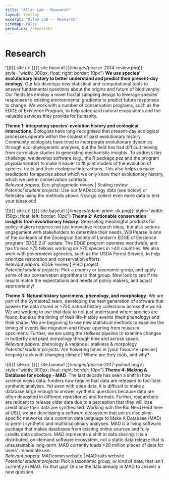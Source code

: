 ```yaml
---
title: "Allan Lab - Research"
layout: textlay
excerpt: "Allan Lab -- Research"
sitemap: false
permalink: /research/
---
```


# Research

 ![]({{ site.url }}{{ site.baseurl }}/images/pearse-2014-review.png){: style="width: 300px; float: right; border: 10px"}
<b>We use species' evolutionary history to better understand and predict their present-day ecology</b>. Our lab develops new statistical and computational tools to answer fundamental questions about the origins and future of biodiversity. Our fieldsites employ a novel fractal sampling design to leverage species' responses to existing environmental gradients to predict future responses to change. We work with a number of conservation programs, such as the EDGE of Existence Program, to help safeguard natural ecosystems and the valuable services they provide for humanity.

<b>Theme 1: integrating species' evolution history and ecological interactions</b>. Biologists have long-recognised that present-day ecological processes operate within the context of past evolutionary history. Community ecologists have tried to incorporate evolutionary dynamics through eco-phylogenetic analyses, but the field has had difficult moving from correlative studies to generating mechanistic insights. To address this challenge, we develop software (e.g., the R package <i>pez</i> and the program <i>phyloGenerator</i>) to make it easier to fit joint models of the evolution of species' traits and their ecological interactions. This also helps us make predictions for species about which we only know their evolutionary history, which we use in conservation contexts. <br> <i>Relevant papers:</i> Eco-phylogenetic review \| Scaling review <br> <i>Potential student projects:</i> Use our MADecology data (see below) or fieldsites using the methods above. Now go collect even more data to test your ideas out!

 ![]({{ site.url }}{{ site.baseurl }}/images/edam-prime-uk.png){: style="width: 150px; float: left; border: 10px"}
<b>Theme 2: Actionable conservation insights from evolutionary history</b>. Generating meaningful products for policy-makers requires not just innovative research ideas, but also serious engagement with stakeholders to determine their needs. Will Pearse is one of the co-leads of the Zoological Society of London's EDGE of Existence program 'EDGE 2.0'
update. The EDGE program operates worldwide, and has trained >75 fellows working on >70 species in >40 countries. We also work with government agencies, such as the USDA Forest Service, to help prioritize restoration and conservation efforts. <br> <i>Relevant papers:</i> EDGE review \| PIBO project <br> <i>Potential student projects:</i> Pick a country or taxonomic group, and apply some of our conservation algorithms to that group. Now look to see if the results match the expectations and needs of policy makers, and adjust appropriately!

<b>Theme 3: Natural history specimens, phenology, and morphology</b>. We are part of the Symbiota2 team, developing the next generation of software that powers the data stored in >750 natural history collections across the world. We are working to use that data to not just understand where species are found, but also the timing of their life-history events (their phenology) and their shape. We are beginning to use new statistical methods to examine the timing of events like migration and flower opening from museum specimens. Further, we are using the <i>stalkess</i> pipeline to examine changes in butterfly and plant morpology through time and across space.
<br> <i>Relevant papers:</i> phenology & variance \| stalkless & morpology <br> <i>Potential student projects:</i> Are flowering times in [your favourite species] keeping track with changing climate? Where are they (not), and why?

 ![]({{ site.url }}{{ site.baseurl }}/images/pearse-2017-pullout.png){: style="width: 300px; float: right; border: 10px"}
<b>Theme 4: Making A Database for ecology - MAD</b>. The last decade has seen a shift in how science views data: funders now require that data are released to facilitate synthetic
analyses. Yet even with open data, it is difficult to make a database large enough to answer synthetic questions because data are often deposited in different repositories and formats. Further, researchers are reticent to release older data due to a perception that they will lose credit once their data are synthesised. Working with the Bio Nerd Herd here at USU, we are developing a software   ecosystem that unites discipline-specific networks via a common data   language to Make A Database (MAD) to permit synthetic and multidisciplinary analyses. MAD is a living software package that makes databases from existing online sources and fully credits data collectors. MAD represents a shift in data sharing: it is a distributed, on-demand software ecosystem, not a static data release that is unsustainable long-term. MAD currently loads >20 million pieces of data for users' immediate use.
<br> <i>Relevant papers:</i> MADcomm website \| MADtraits website <br> <i>Potential student projects:</i> Pick a taxonomic group, or kind of data, that isn't currently in MAD. Fix that gap! Or use the data already in MAD to answer a new question.
